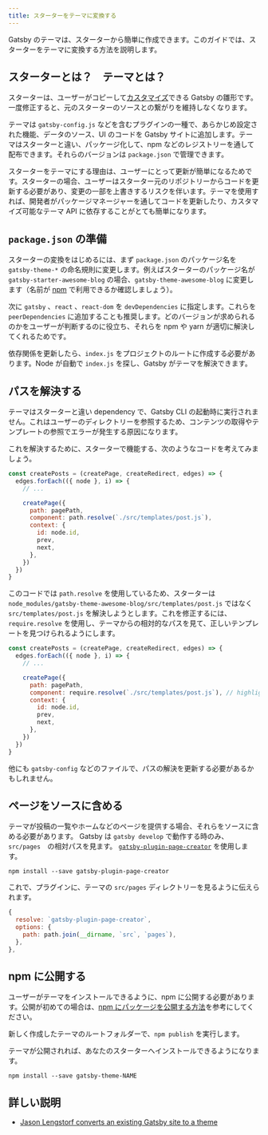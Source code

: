 ```yaml
---
title: スターターをテーマに変換する
---
```


Gatsby のテーマは、スターターから簡単に作成できます。このガイドでは、スターターをテーマに変換する方法を説明します。

## スターターとは？　テーマとは？

スターターは、ユーザーがコピーして[カスタマイズ](/docs/modifying-a-starter/)できる Gatsby の雛形です。一度修正すると、元のスターターのソースとの繋がりを維持しなくなります。

テーマは `gatsby-config.js` などを含むプラグインの一種で、あらかじめ設定された機能、データのソース、UI のコードを Gatsby サイトに追加します。テーマはスターターと違い、パッケージ化して、npm などのレジストリーを通して配布できます。それらのバージョンは `package.json` で管理できます。

スターターをテーマにする理由は、ユーザーにとって更新が簡単になるためです。スターターの場合、ユーザーはスターター元のリポジトリーからコードを更新する必要があり、変更の一部を上書きするリスクを伴います。テーマを使用すれば、開発者がパッケージマネージャーを通してコードを更新したり、カスタマイズ可能なテーマ API に依存することがとても簡単になります。

## `package.json` の準備

スターターの変換をはじめるには、まず `package.json` のパッケージ名を `gatsby-theme-*` の命名規則に変更します。例えばスターターのパッケージ名が `gatsby-starter-awesome-blog` の場合、`gatsby-theme-awesome-blog` に変更します（名前が [npm](https://npmjs.com) で利用できるか確認しましょう）。

次に `gatsby` 、`react` 、`react-dom` を `devDependencies` に指定します。これらを `peerDependencies` に追加することも推奨します。どのバージョンが求められるのかをユーザーが判断するのに役立ち、それらを npm や yarn が適切に解決してくれるためです。

依存関係を更新したら、`index.js` をプロジェクトのルートに作成する必要があります。Node が自動で `index.js` を探し、Gatsby がテーマを解決できます。

## パスを解決する

テーマはスターターと違い dependency で、Gatsby CLI の起動時に実行されません。これはユーザーのディレクトリーを参照するため、コンテンツの取得やテンプレートの参照でエラーが発生する原因になります。

これを解決するために、スターターで機能する、次のようなコードを考えてみましょう。

```js
const createPosts = (createPage, createRedirect, edges) => {
  edges.forEach(({ node }, i) => {
    // ...

    createPage({
      path: pagePath,
      component: path.resolve(`./src/templates/post.js`),
      context: {
        id: node.id,
        prev,
        next,
      },
    })
  })
}
```

このコードでは `path.resolve` を使用しているため、スターターは `node_modules/gatsby-theme-awesome-blog/src/templates/post.js` ではなく `src/templates/post.js` を解決しようとします。これを修正するには、`require.resolve` を使用し、テーマからの相対的なパスを見て、正しいテンプレートを見つけられるようにします。

```js
const createPosts = (createPage, createRedirect, edges) => {
  edges.forEach(({ node }, i) => {
    // ...

    createPage({
      path: pagePath,
      component: require.resolve(`./src/templates/post.js`), // highlight-line
      context: {
        id: node.id,
        prev,
        next,
      },
    })
  })
}
```

他にも `gatsby-config` などのファイルで、パスの解決を更新する必要があるかもしれません。

## ページをソースに含める

テーマが投稿の一覧やホームなどのページを提供する場合、それらをソースに含める必要があります。
Gatsby は `gatsby develop` で動作する時のみ、`src/pages`　の相対パスを見ます。
[`gatsby-plugin-page-creator`](/packages/gatsby-plugin-page-creator/) を使用します。

```shell
npm install --save gatsby-plugin-page-creator
```

これで、プラグインに、テーマの `src/pages` ディレクトリーを見るように伝えられます。

```js:title=gatsby-config.js
{
  resolve: `gatsby-plugin-page-creator`,
  options: {
    path: path.join(__dirname, `src`, `pages`),
  },
},
```

## npm に公開する

ユーザーがテーマをインストールできるように、npm に公開する必要があります。公開が初めての場合は、[npm にパッケージを公開する方法](https://docs.npmjs.com/packages-and-modules/contributing-packages-to-the-registry)を参考にしてください。

新しく作成したテーマのルートフォルダーで、`npm publish` を実行します。

テーマが公開されれば、あなたのスターターへインストールできるようになります。

```shell
npm install --save gatsby-theme-NAME
```

## 詳しい説明

- [Jason Lengstorf converts an existing Gatsby site to a theme](https://www.youtube.com/watch?v=NkW06HK9-aY)

